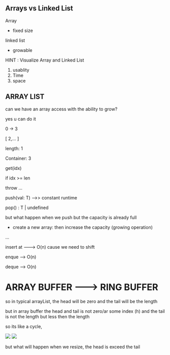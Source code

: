 ## Arrays vs Linked List

Array

- fixed size

linked list

- growable

HINT : Visualize Array and Linked List

1. usablity
2. Time
3. space

## ARRAY LIST

can we have an array access with the ability to grow?

yes u can do it

0 -> 3

[ 2,... ]

length: 1

Container: 3

get(idx)

if idx >= len

throw ...

push(val: T) -->> constant runtime

pop() : T | undefined

but what happen when we push but the capacity is already full

- create a new array: then increase the capacity (growing operation)

...

insert at ---> O(n) cause we need to shift

enque --> O(n)

deque --> O(n)

# ARRAY BUFFER ---> RING BUFFER

so in typical arrayList, the head will be zero
and the tail will be the length

but in array buffer the head and tail is not zero/ar some index (h) and the tail is not the length but less then the length

so its like a cycle,

![](/3concepts/in_js/concepts/array-vs-linkedList/array_buffer_1.png)
![](/3concepts/in_js/concepts/array-vs-linkedList/array_buffer_2.png)

but what will happen when we resize, the head is exceed the tail

